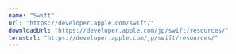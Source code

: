 ```yaml
---
name: "Swift"
url: "https://developer.apple.com/swift/"
downloadUrl: "https://developer.apple.com/jp/swift/resources/"
termsUrl: "https://developer.apple.com/jp/swift/resources/"
---
```

